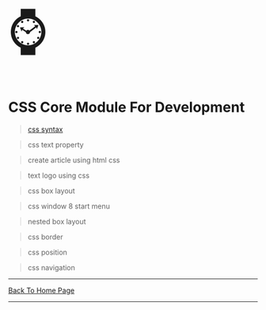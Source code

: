 <span style='font-size:100px;'>&#8986;</span>

# CSS Core Module For Development 

> <a href="https://punitkatiyar.github.io/css/start-css.html">css syntax</a>

> css text property

> create article using html css

> text logo using css

> css box layout

> css window 8 start menu

> nested box layout

> css border

> css position

> css navigation

<hr>
<a href="https://punitkatiyar.github.io/">Back To Home Page</a>
<hr>


